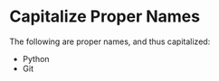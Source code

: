 Capitalize Proper Names
===

The following are proper names, and thus capitalized:

- Python
- Git




